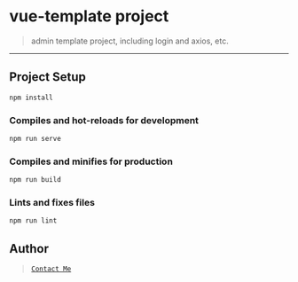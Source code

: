 # vue-template project

> admin template project, including login and axios, etc.

---

## Project Setup

```bash
npm install
```

### Compiles and hot-reloads for development

```bash
npm run serve
```

### Compiles and minifies for production

```bash
npm run build
```

### Lints and fixes files

```bash
npm run lint
```

## Author

> [`Contact Me`](ellipse120@gmail.com)
